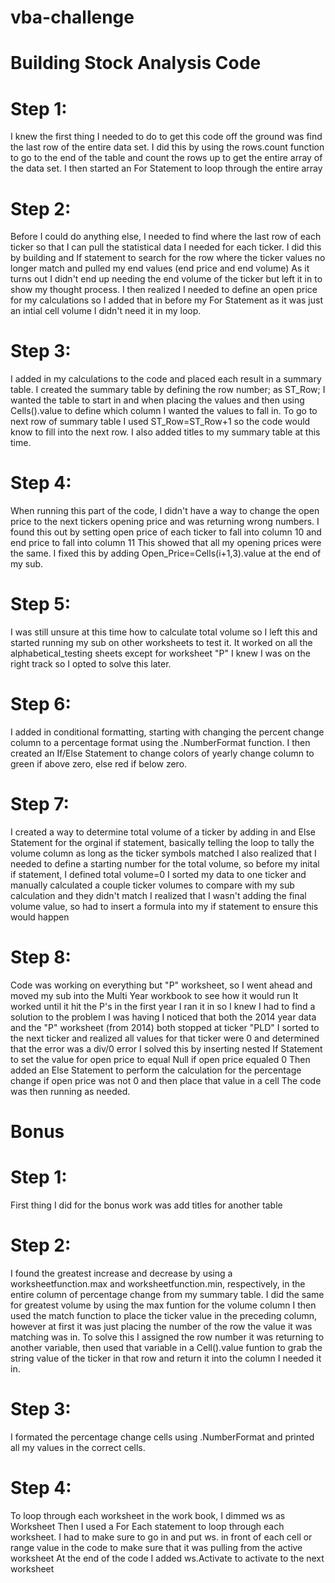 # vba-challenge

# Building Stock Analysis Code

# Step 1:

I knew the first thing I needed to do to get this code off the ground was find the last row of the entire data set.
I did this by using the rows.count function to go to the end of the table and count the rows up to get the entire array of the data set.
I then started an For Statement to loop through the entire array

# Step 2:

Before I could do anything else, I needed to find where the last row of each ticker so that I can pull the statistical data I needed for each ticker.
I did this by building and If statement to search for the row where the ticker values no longer match and pulled my end values (end price and end volume)
As it turns out I didn't end up needing the end volume of the ticker but left it in to show my thought process.
I then realized I needed to define an open price for my calculations so I added that in before my For Statement as it was just an intial cell volume I didn't need it in my loop.

# Step 3:

I added in my calculations to the code and placed each result in a summary table.
I created the summary table by defining the row number; as ST_Row; I wanted the table to start in and when placing the values and then using Cells().value to define which column I wanted the values to fall in.
To go to next row of summary table I used ST_Row=ST_Row+1 so the code would know to fill into the next row. 
I also added titles to my summary table at this time.

# Step 4:

When running this part of the code, I didn't have a way to change the open price to the next tickers opening price and was returning wrong numbers.
I found this out by setting open price of each ticker to fall into column 10 and end price to fall into column 11
This showed that all my opening prices were the same.  I fixed this by adding Open_Price=Cells(i+1,3).value at the end of my sub.

# Step 5:

I was still unsure at this time how to calculate total volume so I left this and started running my sub on other worksheets to test it.
It worked on all the alphabetical_testing sheets except for worksheet "P"
I knew I was on the right track so I opted to solve this later.

# Step 6:

I added in conditional formatting, starting with changing the percent change column to a percentage format using the .NumberFormat function.
I then created an If/Else Statement to change colors of yearly change column to green if above zero, else red if below zero.

# Step 7:

I created a way to determine total volume of a ticker by adding in and Else Statement for the orginal if statement, basically telling the loop to tally the volume column as long as the ticker symbols matched
I also realized that I needed to define a starting number for the total volume, so before my inital if statement, I defined total volume=0
I sorted my data to one ticker and manually calculated a couple ticker volumes to compare with my sub calculation and they didn't match
I realized that I wasn't adding the final volume value, so had to insert a formula into my if statement to ensure this would happen

# Step 8:

Code was working on everything but "P" worksheet, so I went ahead and moved my sub into the Multi Year workbook to see how it would run
It worked until it hit the P's in the first year I ran it in so I knew I had to find a solution to the problem I was having
I noticed that both the 2014 year data and the "P" worksheet (from 2014) both stopped at ticker "PLD"
I sorted to the next ticker and realized all values for that ticker were 0 and determined that the error was a div/0 error
I solved this by inserting nested If Statement to set the value for open price to equal Null if open price equaled 0
Then added an Else Statement to perform the calculation for the percentage change if open price was not 0 and then place that value in a cell
The code was then running as needed.

# Bonus

# Step 1:

First thing I did for the bonus work was add titles for another table

# Step 2:

I found the greatest increase and decrease by using a worksheetfunction.max and worksheetfunction.min, respectively, in the entire column of percentage change from my summary table.
I did the same for greatest volume by using the max funtion for the volume column
I then used the match function to place the ticker value in the preceding column, however at first it was just placing the number of the row the value it was matching was in.
To solve this I assigned the row number it was returning to another variable, then used that variable in a Cell().value funtion to grab the string value of the ticker in that row and return it into the column I needed it in.

# Step 3:

I formated the percentage change cells using .NumberFormat and printed all my values in the correct cells.

# Step 4:

To loop through each worksheet in the work book, I dimmed ws as Worksheet
Then I used a For Each statement to loop through each worksheet.
I had to make sure to go in and put ws. in front of each cell or range value in the code to make sure that it was pulling from the active worksheet
At the end of the code I added ws.Activate to activate to the next worksheet